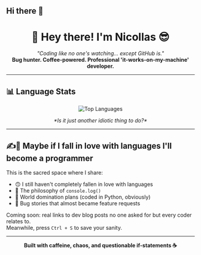 ## Hi there 👋
<h1 align="center">👋 Hey there! I'm Nicollas 😎</h1>

<p align="center">
  <em>"Coding like no one's watching... except GitHub is."</em><br>
  <strong>Bug hunter. Coffee-powered. Professional 'it-works-on-my-machine' developer.</strong>
</p>

<hr>

<h2>📊 Language Stats</h2>

<p align="center">
  <img src="https://github-readme-stats.vercel.app/api/top-langs/?username=YOUR_USERNAME&layout=compact&langs_count=8&theme=tokyonight" alt="Top Languages">
</p>

<p align="center"><em>*Is it just another idiotic thing to do?*</em></p>

<hr>

<h2>✍💭 Maybe if I fall in love with languages I'll become a programmer</h2>

<p>
  This is the sacred space where I share:
  <ul>
    <li>🙃 I still haven't completely fallen in love with languages</li>
    <li>🤔 The philosophy of <code>console.log()</code></li>
    <li>🚀 World domination plans (coded in Python, obviously)</li>
    <li>🐛 Bug stories that almost became feature requests</li>
  </ul>
</p>

<p>
  Coming soon: real links to dev blog posts no one asked for but every coder relates to.<br>
  Meanwhile, press <code>Ctrl + S</code> to save your sanity.
</p>

<hr>

<p align="center">
  <strong>Built with caffeine, chaos, and questionable if-statements ☕</strong>
</p>

